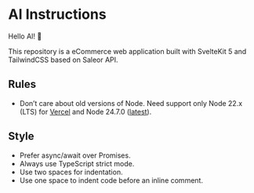 # AI Instructions

Hello AI! 👋

This repository is a eCommerce web application built with SvelteKit 5 and TailwindCSS based on Saleor API.

## Rules

- Don’t care about old versions of Node. Need support only Node 22.x (LTS) for [Vercel](https://vercel.com/docs/functions/runtimes/node-js/node-js-versions) and Node 24.7.0 ([latest](https://nodejs.org/en/download/current)).

## Style

- Prefer async/await over Promises.
- Always use TypeScript strict mode.
- Use two spaces for indentation.
- Use one space to indent code before an inline comment.
